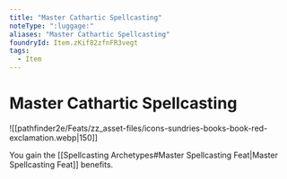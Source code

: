 ```yaml
---
title: "Master Cathartic Spellcasting"
noteType: ":luggage:"
aliases: "Master Cathartic Spellcasting"
foundryId: Item.zKif82zfnFR3vegt
tags:
  - Item
---
```


# Master Cathartic Spellcasting
![[pathfinder2e/Feats/zz_asset-files/icons-sundries-books-book-red-exclamation.webp|150]]

You gain the [[Spellcasting Archetypes#Master Spellcasting Feat|Master Spellcasting Feat]] benefits.
